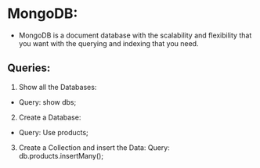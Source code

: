 # MongoDB:
* MongoDB is a document database with the scalability and flexibility that you want with the querying and indexing that you need.

## Queries:

1. Show all the Databases:
* Query: show dbs;

2. Create a Database:
* Query: Use products;

3. Create a Collection and insert the Data:
Query: db.products.insertMany();





